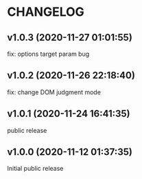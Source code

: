 # CHANGELOG

## v1.0.3 (2020-11-27 01:01:55)

fix: options target param bug

## v1.0.2 (2020-11-26 22:18:40)

fix: change DOM judgment mode

## v1.0.1 (2020-11-24 16:41:35)

public release

## v1.0.0 (2020-11-12 01:37:35)

Initial public release